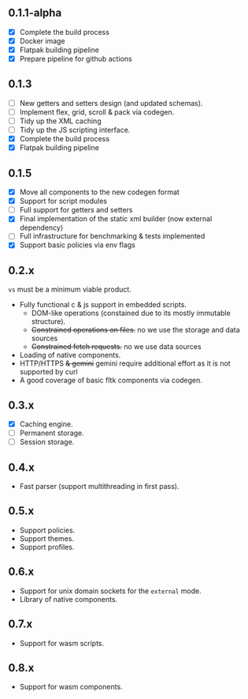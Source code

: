## 0.1.1-alpha

- [x] Complete the build process
- [x] Docker image
- [x] Flatpak building pipeline
- [x] Prepare pipeline for github actions

## 0.1.3

- [ ] New getters and setters design (and updated schemas).
- [ ] Implement flex, grid, scroll & pack via codegen.
- [ ] Tidy up the XML caching
- [ ] Tidy up the JS scripting interface.
- [x] Complete the build process
- [x] Flatpak building pipeline

## 0.1.5

- [x] Move all components to the new codegen format
- [x] Support for script modules
- [ ] Full support for getters and setters
- [x] Final implementation of the static xml builder (now external dependency)
- [ ] Full infrastructure for benchmarking & tests implemented
- [x] Support basic policies via env flags

## 0.2.x

`vs` must be a minimum viable product.

- Fully functional c & js support in embedded scripts.
  - DOM-like operations (constained due to its mostly immutable structure).
  - ~~Constrained operations on files.~~ no we use the storage and data sources
  - ~~Constrained fetch requests.~~ no we use data sources
- Loading of native components.
- HTTP/HTTPS ~~& gemini~~ gemini require additional effort as it is not supported by curl
- A good coverage of basic fltk components via codegen.

## 0.3.x

- [x] Caching engine.
- [ ] Permanent storage.
- [ ] Session storage.

## 0.4.x

- Fast parser (support multithreading in first pass).

## 0.5.x

- Support policies.
- Support themes.
- Support profiles.

## 0.6.x

- Support for unix domain sockets for the `external` mode.
- Library of native components.

## 0.7.x

- Support for wasm scripts.

## 0.8.x

- Support for wasm components.
